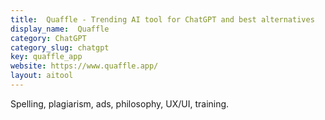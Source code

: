 ```yaml
---
title:  Quaffle - Trending AI tool for ChatGPT and best alternatives
display_name:  Quaffle
category: ChatGPT
category_slug: chatgpt
key: quaffle_app
website: https://www.quaffle.app/
layout: aitool
---
```


Spelling, plagiarism, ads, philosophy, UX/UI, training.
